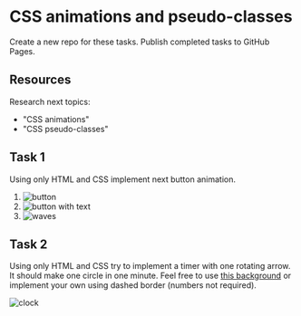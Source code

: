 # CSS animations and pseudo-classes

Create a new repo for these tasks. Publish completed tasks to GitHub Pages.

## Resources

Research next topics:

- "CSS animations"
- "CSS pseudo-classes"

## Task 1

Using only HTML and CSS implement next button animation.

1. ![button](https://user-images.githubusercontent.com/28801003/166154150-153b45b3-9cb8-4517-9e96-e5151d4b851a.gif)
2. ![button with text](https://user-images.githubusercontent.com/28801003/166155025-7912a407-1033-4a23-bfd8-77be5436e1be.gif)
3. ![waves](https://user-images.githubusercontent.com/28801003/166154717-4cfd82df-f4ce-4ee4-8da4-805d15b6b9aa.gif)

## Task 2

Using only HTML and CSS try to implement a timer with one rotating arrow. It should make one circle in one minute. Feel free to use [this background](https://thumbs.dreamstime.com/z/clock-dial-clock-dial-round-clock-numbers-no-minutes-141155031.jpg) or implement your own using dashed border (numbers not required).

![clock](https://user-images.githubusercontent.com/28801003/166160639-f8b167c0-3807-4936-99cc-d1fc24be76b9.gif)
